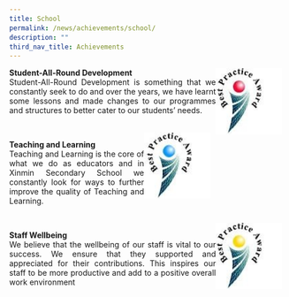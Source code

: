 ```yaml
---
title: School
permalink: /news/achievements/school/
description: ""
third_nav_title: Achievements
---
```

<p style="float:right; margin: 0 10px 0px 0">
<img src="/images/BPA-Student-All-Round%20Development.jpeg" alt="Student-All-Round Development" style="width:120px"></p>
<p style="text-align:justify"><strong>Student-All-Round Development</strong><br>Student-All-Round Development is something that we constantly seek to do and over the years, we have learnt some lessons and made changes to our programmes and structures to better cater to our students’ needs.</p>

<br>

<p style="float:right; margin: 0 10px 0px 0">
<img src="/images/BPA-Teaching%20and%20Learning.jpeg" alt="Teaching and Learning" style="width:120px"></p>
<p style="text-align:justify"><strong>Teaching and Learning</strong><br>
Teaching and Learning is the core of what we do as educators and in Xinmin Secondary School we constantly look for ways to further improve the quality of Teaching and Learning.</p>

<br>

<p style="float:right; margin: 0 10px 0px 0">
<img src="/images/BPA-Staff%20WellBeing.jpeg" alt="Staff WellBeing" style="width:120px"></p>
<p style="text-align:justify">
<strong>Staff Wellbeing</strong><br>We believe that the wellbeing of our staff is vital to our success. We ensure that they supported and appreciated for their contributions. This inspires our staff to be more productive and add to a positive overall work environment</p>

<br>

  

  

